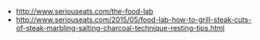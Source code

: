 - http://www.seriouseats.com/the-food-lab
- http://www.seriouseats.com/2015/05/food-lab-how-to-grill-steak-cuts-of-steak-marbling-salting-charcoal-technique-resting-tips.html
